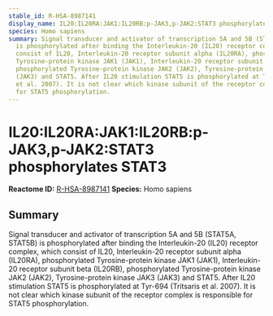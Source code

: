 ```yaml
---
stable_id: R-HSA-8987141
display_name: IL20:IL20RA:JAK1:IL20RB:p-JAK3,p-JAK2:STAT3 phosphorylates STAT3
species: Homo sapiens
summary: Signal transducer and activator of transcription 5A and 5B (STAT5A, STAT5B)
  is phosphorylated after binding the Interleukin-20 (IL20) receptor complex, which
  consist of IL20, Interleukin-20 receptor subunit alpha (IL20RA), phosphorylated
  Tyrosine-protein kinase JAK1 (JAK1), Interleukin-20 receptor subunit beta (IL20RB),
  phosphorylated Tyrosine-protein kinase JAK2 (JAK2), Tyrosine-protein kinase JAK3
  (JAK3) and STAT5. After IL20 stimulation STAT5 is phosphorylated at Tyr-694 (Tritsaris
  et al. 2007). It is not clear which kinase subunit of the receptor complex is responsible
  for STAT5 phosphorylation.
---
```


# IL20:IL20RA:JAK1:IL20RB:p-JAK3,p-JAK2:STAT3 phosphorylates STAT3
**Reactome ID:** [R-HSA-8987141](https://reactome.org/content/detail/R-HSA-8987141)
**Species:** Homo sapiens

## Summary

Signal transducer and activator of transcription 5A and 5B (STAT5A, STAT5B) is phosphorylated after binding the Interleukin-20 (IL20) receptor complex, which consist of IL20, Interleukin-20 receptor subunit alpha (IL20RA), phosphorylated Tyrosine-protein kinase JAK1 (JAK1), Interleukin-20 receptor subunit beta (IL20RB), phosphorylated Tyrosine-protein kinase JAK2 (JAK2), Tyrosine-protein kinase JAK3 (JAK3) and STAT5. After IL20 stimulation STAT5 is phosphorylated at Tyr-694 (Tritsaris et al. 2007). It is not clear which kinase subunit of the receptor complex is responsible for STAT5 phosphorylation.
